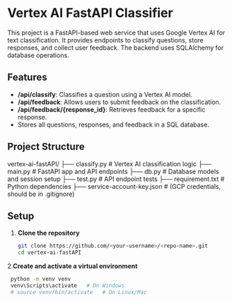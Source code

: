 # Vertex AI FastAPI Classifier

This project is a FastAPI-based web service that uses Google Vertex AI for text classification. It provides endpoints to classify questions, store responses, and collect user feedback. The backend uses SQLAlchemy for database operations.

## Features

- **/api/classify**: Classifies a question using a Vertex AI model.
- **/api/feedback**: Allows users to submit feedback on the classification.
- **/api/feedback/{response_id}**: Retrieves feedback for a specific response.
- Stores all questions, responses, and feedback in a SQL database.

## Project Structure
vertex-ai-fastAPI/
├── classify.py # Vertex AI classification logic 
├── main.py  # FastAPI app and API endpoints
├── db.py # Database models and session setup 
├── test.py # API endpoint tests 
├── requirement.txt # Python dependencies
├── service-account-key.json # (GCP credentials, should be in .gitignore)


## Setup

1. **Clone the repository**
   ```sh
   git clone https://github.com/<your-username>/<repo-name>.git
   cd vertex-ai-fastAPI
   

2.**Create and activate a virtual environment**
   ```sh
    python -m venv venv
    venv\Scripts\activate   # On Windows
    # source venv/bin/activate   # On Linux/Mac
